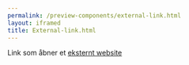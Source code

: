 ```yaml
--- 
permalink: /preview-components/external-link.html
layout: iframed 
title: External-link.html
---
```

<div class="container">
    <div class="row">
        <div class="col-12">
            <p>Link som åbner et <a href="" class="icon-link">eksternt
                    website<svg class="icon-svg" focusable="false" aria-hidden="true"><use xlink:href="#open-in-new"></use></svg></a>
            </p>
        </div>
    </div>
</div>
